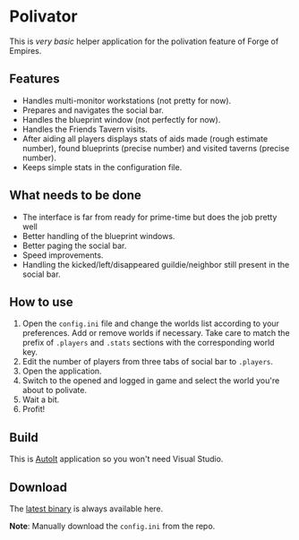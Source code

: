 # Polivator
This is *very basic* helper application for the polivation feature of Forge of Empires.

## Features
- Handles multi-monitor workstations (not pretty for now).
- Prepares and navigates the social bar.
- Handles the blueprint window (not perfectly for now).
- Handles the Friends Tavern visits.
- After aiding all players displays stats of aids made (rough estimate number), found blueprints (precise number) and visited taverns (precise number).
- Keeps simple stats in the configuration file.

## What needs to be done
- The interface is far from ready for prime-time but does the job pretty well 
- Better handling of the blueprint windows.
- Better paging the social bar.
- Speed improvements.
- Handling the kicked/left/disappeared guildie/neighbor still present in the social bar.

## How to use
1. Open the `config.ini` file and change the worlds list according to your preferences. Add or remove worlds if necessary. Take care to match the prefix of `.players` and `.stats` sections with the corresponding world key.
2. Edit the number of players from three tabs of social bar to `.players`.
2. Open the application.
3. Switch to the opened and logged in game and select the world you're about to polivate.
4. Wait a bit.
5. Profit!

## Build
This is [AutoIt](https://autoitscript.com/ ) application so you won't need Visual Studio.

## Download
The [latest binary](https://github.com/StoyanDimitrov/polivator/raw/bin/Polivator.exe) is always available here.

**Note**: Manually download the `config.ini` from the repo.
